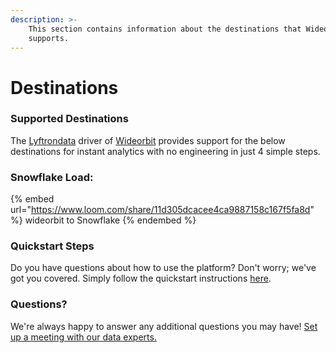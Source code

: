 ```yaml
---
description: >-
    This section contains information about the destinations that Wideorbit
    supports.
---
```


# Destinations

### Supported Destinations

The [Lyftrondata](https://www.lyftrondata.com/) driver of [Wideorbit](https://www.lyftrondata.com/integration/wideorbit/) provides support for the below destinations for instant analytics with no engineering in just 4 simple steps.

### Snowflake Load:

{% embed url="https://www.loom.com/share/11d305dcacee4ca9887158c167f5fa8d" %}
wideorbit to Snowflake
{% endembed %}

### Quickstart Steps

Do you have questions about how to use the platform? Don't worry; we've got you covered. Simply follow the quickstart instructions [here](../../../quickstart-steps.md).

### Questions? <a href="#questions" id="questions"></a>

We're always happy to answer any additional questions you may have! [Set up a meeting with our data experts.](https://www.lyftrondata.com/book-a-meeting/)
